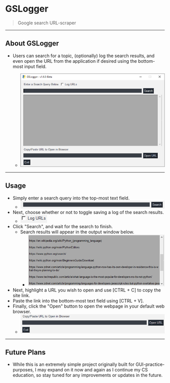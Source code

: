 # GSLogger

> Google search URL-scraper

---

## About GSLogger

- Users can search for a topic, (optionally) log the search results, and even open the URL from the application if desired using the bottom-most input field.

  - ![GSLogger](screenshots/GSL_All.png)

---

## Usage

- Simply enter a search query into the top-most text field.
  - ![Enter Query](screenshots/GSL_Search.png)
- Next, choose whether or not to toggle saving a log of the search results.
  - ![Toggle Logging](screenshots/GSL_Toggle_Logs.png)
- Click "Search", and wait for the search to finish.
  - Search results will appear in the output window below.
    - ![Output](screenshots/GSL_Output.png)
- Next, highlight a URL you wish to open and use [CTRL + C] to copy the site link.
- Paste the link into the bottom-most text field using [CTRL + V].
- Finally, click the "Open" button to open the webpage in your default web browser.
  - ![Open](screenshots/GSL_Open.png)

---

## Future Plans

- While this is an extremely simple project originally built for GUI-practice-purposes, I may expand on it now and again as I continue my CS education, so stay tuned for any improvements or updates in the future.
